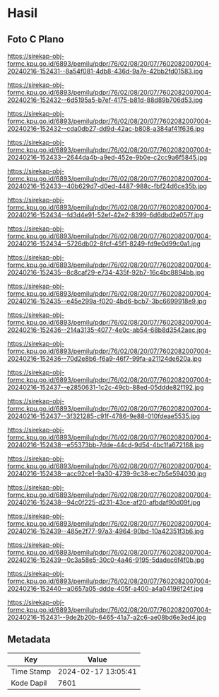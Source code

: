 # Hasil

## Foto C Plano

https://sirekap-obj-formc.kpu.go.id/6893/pemilu/pdpr/76/02/08/20/07/7602082007004-20240216-152431--8a54f081-4db8-436d-9a7e-42bb2fd01583.jpg

https://sirekap-obj-formc.kpu.go.id/6893/pemilu/pdpr/76/02/08/20/07/7602082007004-20240216-152432--6d5195a5-b7ef-4175-b81d-88d89b706d53.jpg

https://sirekap-obj-formc.kpu.go.id/6893/pemilu/pdpr/76/02/08/20/07/7602082007004-20240216-152432--cda0db27-dd9d-42ac-b808-a384af41f636.jpg

https://sirekap-obj-formc.kpu.go.id/6893/pemilu/pdpr/76/02/08/20/07/7602082007004-20240216-152433--2644da4b-a9ed-452e-9b0e-c2cc9a6f5845.jpg

https://sirekap-obj-formc.kpu.go.id/6893/pemilu/pdpr/76/02/08/20/07/7602082007004-20240216-152433--40b629d7-d0ed-4487-988c-fbf24d6ce35b.jpg

https://sirekap-obj-formc.kpu.go.id/6893/pemilu/pdpr/76/02/08/20/07/7602082007004-20240216-152434--fd3d4e91-52ef-42e2-8399-6d6dbd2e057f.jpg

https://sirekap-obj-formc.kpu.go.id/6893/pemilu/pdpr/76/02/08/20/07/7602082007004-20240216-152434--5726db02-8fcf-45f1-8249-fd9e0d99c0a1.jpg

https://sirekap-obj-formc.kpu.go.id/6893/pemilu/pdpr/76/02/08/20/07/7602082007004-20240216-152435--8c8caf29-e734-435f-92b7-16c4bc8894bb.jpg

https://sirekap-obj-formc.kpu.go.id/6893/pemilu/pdpr/76/02/08/20/07/7602082007004-20240216-152435--e45e299a-f020-4bd6-bcb7-3bc6699918e9.jpg

https://sirekap-obj-formc.kpu.go.id/6893/pemilu/pdpr/76/02/08/20/07/7602082007004-20240216-152436--214a3135-4077-4e0c-ab54-68b8d3542aec.jpg

https://sirekap-obj-formc.kpu.go.id/6893/pemilu/pdpr/76/02/08/20/07/7602082007004-20240216-152436--70d2e8b6-f6a9-46f7-99fa-a21124de620a.jpg

https://sirekap-obj-formc.kpu.go.id/6893/pemilu/pdpr/76/02/08/20/07/7602082007004-20240216-152437--e2850631-1c2c-49cb-88ed-05ddde82f192.jpg

https://sirekap-obj-formc.kpu.go.id/6893/pemilu/pdpr/76/02/08/20/07/7602082007004-20240216-152437--3f321285-c91f-4786-9e88-010fdeae5535.jpg

https://sirekap-obj-formc.kpu.go.id/6893/pemilu/pdpr/76/02/08/20/07/7602082007004-20240216-152438--e55373bb-7dde-44cd-9d54-4bc1fa672168.jpg

https://sirekap-obj-formc.kpu.go.id/6893/pemilu/pdpr/76/02/08/20/07/7602082007004-20240216-152438--acc92ce1-9a30-4739-9c38-ec7b5e594030.jpg

https://sirekap-obj-formc.kpu.go.id/6893/pemilu/pdpr/76/02/08/20/07/7602082007004-20240216-152438--94c0f225-d231-43ce-af20-afbdaf90d09f.jpg

https://sirekap-obj-formc.kpu.go.id/6893/pemilu/pdpr/76/02/08/20/07/7602082007004-20240216-152439--485e2f77-97a3-4964-90bd-10a42351f3b6.jpg

https://sirekap-obj-formc.kpu.go.id/6893/pemilu/pdpr/76/02/08/20/07/7602082007004-20240216-152439--0c3a58e5-30c0-4a46-9195-5dadec6f4f0b.jpg

https://sirekap-obj-formc.kpu.go.id/6893/pemilu/pdpr/76/02/08/20/07/7602082007004-20240216-152440--a0657a05-ddde-405f-a400-a4a04196f24f.jpg

https://sirekap-obj-formc.kpu.go.id/6893/pemilu/pdpr/76/02/08/20/07/7602082007004-20240216-152431--9de2b20b-6465-41a7-a2c6-ae08bd6e3ed4.jpg


## Metadata

| Key        | Value               |
| ---------- | ------------------- |
| Time Stamp | 2024-02-17 13:05:41 |
| Kode Dapil | 7601                |



